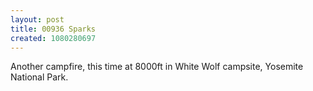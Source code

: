 ```yaml
---
layout: post
title: 00936 Sparks
created: 1080280697
---
```

Another campfire, this time at 8000ft in White Wolf campsite, Yosemite National Park.
